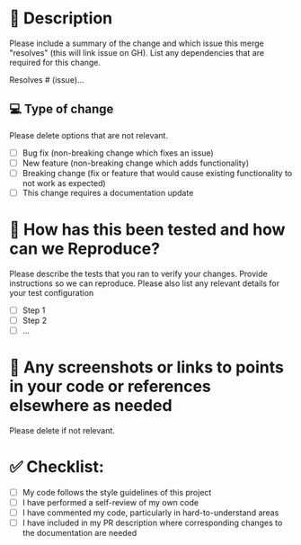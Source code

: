 # 🚀 Description

Please include a summary of the change and which issue this merge "resolves" (this will link issue on GH). List any dependencies that are required for this change.

Resolves # (issue)...

## 💻 Type of change

Please delete options that are not relevant.

- [ ] Bug fix (non-breaking change which fixes an issue)
- [ ] New feature (non-breaking change which adds functionality)
- [ ] Breaking change (fix or feature that would cause existing functionality to not work as expected)
- [ ] This change requires a documentation update

# 📝 How has this been tested and how can we Reproduce?

Please describe the tests that you ran to verify your changes. Provide instructions so we can reproduce. Please also list any relevant details for your test configuration

- [ ] Step 1
- [ ] Step 2
- [ ] ...

# 📸 Any screenshots or links to points in your code or references elsewhere as needed

Please delete if not relevant.

# ✅ Checklist:

- [ ] My code follows the style guidelines of this project
- [ ] I have performed a self-review of my own code
- [ ] I have commented my code, particularly in hard-to-understand areas
- [ ] I have included in my PR description where corresponding changes to the documentation are needed
